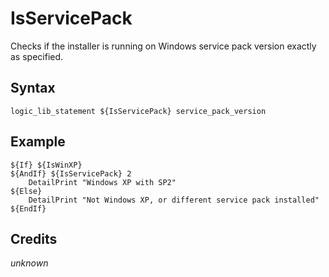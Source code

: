 # IsServicePack

Checks if the installer is running on Windows service pack version exactly as specified.

## Syntax

	logic_lib_statement ${IsServicePack} service_pack_version

## Example

	${If} ${IsWinXP}
	${AndIf} ${IsServicePack} 2
		DetailPrint "Windows XP with SP2"
	${Else}
		DetailPrint "Not Windows XP, or different service pack installed"
	${EndIf}

## Credits

*unknown*
